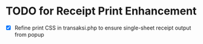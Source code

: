 # TODO for Receipt Print Enhancement

- [x] Refine print CSS in transaksi.php to ensure single-sheet receipt output from popup
